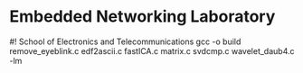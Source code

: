 # Embedded Networking Laboratory
#! School of Electronics and Telecommunications
gcc -o build remove_eyeblink.c edf2ascii.c fastICA.c matrix.c svdcmp.c wavelet_daub4.c -lm
